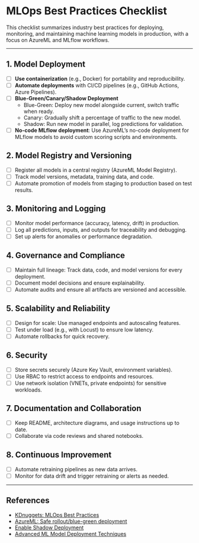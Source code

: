 # MLOps Best Practices Checklist

This checklist summarizes industry best practices for deploying, monitoring, and maintaining machine learning models in production, with a focus on AzureML and MLflow workflows.

---

## 1. Model Deployment
- [ ] **Use containerization** (e.g., Docker) for portability and reproducibility.
- [ ] **Automate deployments** with CI/CD pipelines (e.g., GitHub Actions, Azure Pipelines).
- [ ] **Blue-Green/Canary/Shadow Deployment**
    - Blue-Green: Deploy new model alongside current, switch traffic when ready.
    - Canary: Gradually shift a percentage of traffic to the new model.
    - Shadow: Run new model in parallel, log predictions for validation.
- [ ] **No-code MLflow deployment**: Use AzureML’s no-code deployment for MLflow models to avoid custom scoring scripts and environments.

## 2. Model Registry and Versioning
- [ ] Register all models in a central registry (AzureML Model Registry).
- [ ] Track model versions, metadata, training data, and code.
- [ ] Automate promotion of models from staging to production based on test results.

## 3. Monitoring and Logging
- [ ] Monitor model performance (accuracy, latency, drift) in production.
- [ ] Log all predictions, inputs, and outputs for traceability and debugging.
- [ ] Set up alerts for anomalies or performance degradation.

## 4. Governance and Compliance
- [ ] Maintain full lineage: Track data, code, and model versions for every deployment.
- [ ] Document model decisions and ensure explainability.
- [ ] Automate audits and ensure all artifacts are versioned and accessible.

## 5. Scalability and Reliability
- [ ] Design for scale: Use managed endpoints and autoscaling features.
- [ ] Test under load (e.g., with Locust) to ensure low latency.
- [ ] Automate rollbacks for quick recovery.

## 6. Security
- [ ] Store secrets securely (Azure Key Vault, environment variables).
- [ ] Use RBAC to restrict access to endpoints and resources.
- [ ] Use network isolation (VNETs, private endpoints) for sensitive workloads.

## 7. Documentation and Collaboration
- [ ] Keep README, architecture diagrams, and usage instructions up to date.
- [ ] Collaborate via code reviews and shared notebooks.

## 8. Continuous Improvement
- [ ] Automate retraining pipelines as new data arrives.
- [ ] Monitor for data drift and trigger retraining or alerts as needed.

---

## References
- [KDnuggets: MLOps Best Practices](https://www.kdnuggets.com/2021/07/mlops-best-practices.html)
- [AzureML: Safe rollout/blue-green deployment](https://learn.microsoft.com/en-us/azure/machine-learning/how-to-safely-rollout-online-endpoints?view=azureml-api-2&tabs=azure-cli)
- [Enable Shadow Deployment](https://se-ml.github.io/best_practices/04-shadow_models_prod/)
- [Advanced ML Model Deployment Techniques](https://the-ml-engineer-guy.medium.com/mastering-advanced-ml-model-deployment-techniques-2e1618b60f0c) 